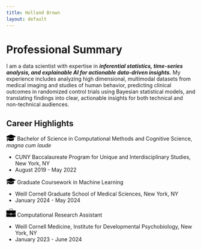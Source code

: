 ```yaml
---
title: Holland Brown
layout: default
---
```


# Professional Summary
I am a data scientist with expertise in **_inferential statistics, time-series analysis, and explainable AI for actionable data-driven insights._** My experience includes analyzing high dimensional, multimodal datasets from medical imaging and studies of human behavior, predicting clinical outcomes in randomized control trials using Bayesian statistical models, and translating findings into clear, actionable insights for both technical and non-technical audiences.

## Career Highlights
<img src="images/grad-cap.png" alt="School" width="25"> Bachelor of Science in Computational Methods and Cognitive Science, *_magna cum laude_*
- CUNY Baccalaureate Program for Unique and Interdisciplinary Studies, New York, NY
- August 2019 - May 2022

<img src="images/grad-cap.png" alt="School" width="25"> Graduate Coursework in Machine Learning
- Weill Cornell Graduate School of Medical Sciences, New York, NY
- January 2024 - May 2024

<img src="images/briefcase.jpg" alt="Work" width="25"> Computational Research Assistant
- Weill Cornell Medicine, Institute for Developmental Psychobiology, New York, NY
- January 2023 - June 2024
